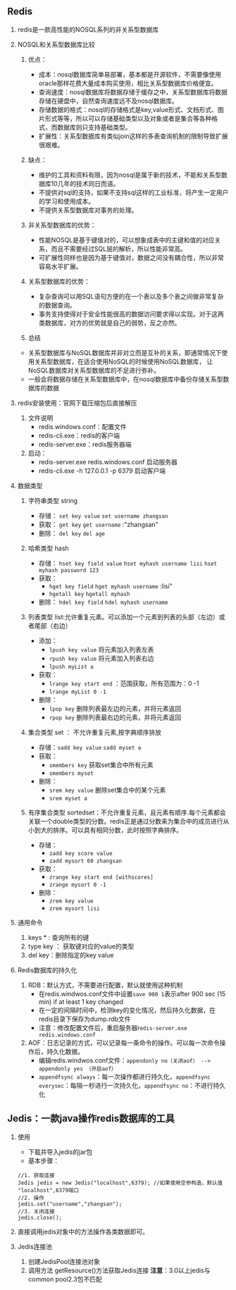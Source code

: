 ## Redis
1. redis是一款高性能的NOSQL系列的非关系型数据库

2. NOSQL和关系型数据库比较
    1. 优点：
        * 成本：nosql数据库简单易部署，基本都是开源软件，不需要像使用oracle那样花费大量成本购买使用，相比关系型数据库价格便宜。
        * 查询速度：nosql数据库将数据存储于缓存之中，关系型数据库将数据存储在硬盘中，自然查询速度远不及nosql数据库。
        * 存储数据的格式：nosql的存储格式是key,value形式、文档形式、图片形式等等，所以可以存储基础类型以及对象或者是集合等各种格式，而数据库则只支持基础类型。
        * 扩展性：关系型数据库有类似join这样的多表查询机制的限制导致扩展很艰难。
    
    2. 缺点：
        * 维护的工具和资料有限，因为nosql是属于新的技术，不能和关系型数据库10几年的技术同日而语。
        * 不提供对sql的支持，如果不支持sql这样的工业标准，将产生一定用户的学习和使用成本。
        * 不提供关系型数据库对事务的处理。
    
    3. 非关系型数据库的优势：
        * 性能NOSQL是基于键值对的，可以想象成表中的主键和值的对应关系，而且不需要经过SQL层的解析，所以性能非常高。
        * 可扩展性同样也是因为基于键值对，数据之间没有耦合性，所以非常容易水平扩展。
    
    4. 关系型数据库的优势：
        * 复杂查询可以用SQL语句方便的在一个表以及多个表之间做非常复杂的数据查询。
        * 事务支持使得对于安全性能很高的数据访问要求得以实现。对于这两类数据库，对方的优势就是自己的弱势，反之亦然。
    
    5. 总结
    * 关系型数据库与NoSQL数据库并非对立而是互补的关系，即通常情况下使用关系型数据库，在适合使用NoSQL的时候使用NoSQL数据库，
    让NoSQL数据库对关系型数据库的不足进行弥补。
    * 一般会将数据存储在关系型数据库中，在nosql数据库中备份存储关系型数据库的数据

3. redis安装使用：官网下载压缩包后直接解压
    1. 文件说明
        * redis.windows.conf：配置文件
        * redis-cli.exe：redis的客户端
        * redis-server.exe：redis服务器端
    2. 启动：
        * redis-server.exe redis.windows.conf 启动服务器
        * redis-cli.exe -h 127.0.0.1 -p 6379 启动客户端
        
4. 数据类型
    1. 字符串类型 string
        * 存储： `set key value` `set username zhangsan`
        * 获取： `get key`  `get username` :"zhangsan"
        * 删除： `del key`  `del age`
    2. 哈希类型 hash
        * 存储： `hset key field value` `hset myhash username lisi` `hset myhash password 123`    
        * 获取：
            * `hget key field` `hget myhash username` :lisi"
            *  `hgetall key` `hgetall myhash`
        * 删除： `hdel key field` `hdel myhash username`

    3. 列表类型 list:允许重复元素。可以添加一个元素到列表的头部（左边）或者尾部（右边）
        * 添加：
            * `lpush key value` 将元素加入列表左表   
            * `rpush key value` 将元素加入列表右边
            * `lpush myList a`       
        * 获取：
            * `lrange key start end` ：范围获取，所有范围为：0 -1
            * `lrange myList 0 -1`
        * 删除：
            * `lpop key` 删除列表最左边的元素，并将元素返回
            * `rpop key` 删除列表最右边的元素，并将元素返回 
    4. 集合类型 set ： 不允许重复元素,按字典顺序排放
        * 存储：`sadd key value` `sadd myset a`
        * 获取：
            * `smembers key` 获取set集合中所有元素
            * `smembers myset`
        * 删除：
            * `srem key value` 删除set集合中的某个元素	
            * `srem myset a`
    5. 有序集合类型 sortedset：不允许重复元素，且元素有顺序.每个元素都会关联一个double类型的分数。redis正是通过分数来为集合中的成员进行从小到大的排序。可以具有相同分数，此时按照字典排序。
        * 存储：
            * `zadd key score value`
            * `zadd mysort 60 zhangsan`
        * 获取：
            * `zrange key start end [withscores]`
            * `zrange mysort 0 -1` 
        * 删除：
            * `zrem key value`
            * `zrem mysort lisi`
5. 通用命令
    1. keys * : 查询所有的键
    2. type key ： 获取键对应的value的类型
    3. del key：删除指定的key value
    
6. Redis数据库的持久化
    1. RDB：默认方式，不需要进行配置，默认就使用这种机制
        * 在redis.windwos.conf文件中设置`save 900 1`表示after 900 sec (15 min) if at least 1 key changed
        * 在一定的间隔时间中，检测key的变化情况，然后持久化数据，在redis目录下保存为dump.rdb文件               				
        * 注意：修改配置文件后，重启服务器r`edis-server.exe redis.windows.conf`	
    2. AOF：日志记录的方式，可以记录每一条命令的操作。可以每一次命令操作后，持久化数据。
        * 编辑redis.windwos.conf文件：`appendonly no（关闭aof） --> appendonly yes （开启aof）`
        * `appendfsync always`：每一次操作都进行持久化，`appendfsync everysec`：每隔一秒进行一次持久化，`appendfsync no`：不进行持久化

## Jedis：一款java操作redis数据库的工具
1. 使用
    *  下载并导入jedis的jar包
    * 基本步骤：
     ```
    //1. 获取连接
    Jedis jedis = new Jedis("localhost",6379); //如果使用空参构造，默认值 "localhost",6379端口
    //2. 操作
    jedis.set("username","zhangsan");
    //3. 关闭连接
    jedis.close();
      ```

2. 直接调用jedis对象中的方法操作各类数据即可。

3. Jedis连接池
    1. 创建JedisPool连接池对象
    2. 调用方法 getResource()方法获取Jedis连接
    **注意**：3.0以上jedis与common pool2.3包不匹配